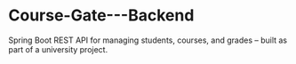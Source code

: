 # Course-Gate---Backend
Spring Boot REST API for managing students, courses, and grades – built as part of a university project.
